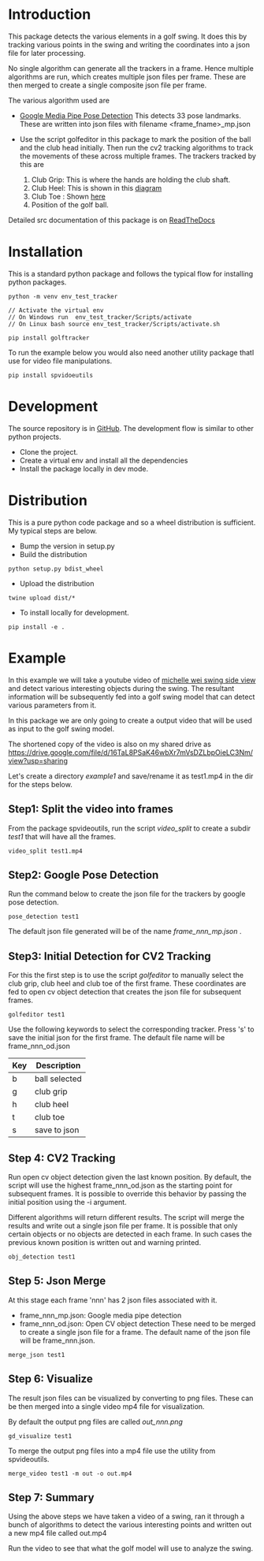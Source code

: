 Introduction
==============
This package detects the various elements in a golf swing. It does this by tracking various points in the swing and 
writing the coordinates into a json file for later processing.

No single algorithm can generate all the trackers in a frame. Hence multiple algorithms are run, which creates multiple
json files per frame. These are then merged to create a single composite json file per frame.

The various algorithm used are
* [Google Media Pipe Pose Detection](https://google.github.io/mediapipe/solutions/pose) This detects 33 pose landmarks.
These are written into json files with filename <frame_fname>_mp.json


* Use the script golfeditor in this package to mark the position of the ball and the club head initially. Then run the
cv2 tracking algorithms to track the movements of these across multiple frames. The trackers tracked by this are
  1. Club Grip: This is where the hands are holding the club shaft.
  2. Club Heel: This is shown in this  [diagram](https://www.golfdistillery.com/definitions/club-parts/heel/#:~:text=The%20heel%20is%20a%20specific,located%20nearer%20to%20the%20golfer.)
  3. Club Toe : Shown [here](https://www.golfdistillery.com/definitions/club-parts/toe/#:~:text=The%20toe%20is%20a%20specific,located%20farthest%20from%20the%20golfer.)
  4. Position of the golf ball.
  
Detailed src documentation of this package is on [ReadTheDocs](https://golftracker.readthedocs.io/en/latest/)

Installation
=============
This is a standard python package and follows the typical flow for installing python packages.

```
python -m venv env_test_tracker

// Activate the virtual env
// On Windows run  env_test_tracker/Scripts/activate
// On Linux bash source env_test_tracker/Scripts/activate.sh

pip install golftracker
```

To run the example below you would also need another utility package thatI use
for video file manipulations.
```
pip install spvidoeutils
```

Development
===============
The source repository is in [GitHub](https://github.com/sanjeevs/golftracker). The development flow is similar to other python
projects.
* Clone the project.
* Create a virtual env and install all the dependencies
* Install the package locally in dev mode.

Distribution
=========================
This is a pure python code package and so a wheel distribution is sufficient.
My typical steps are below.
* Bump the version in setup.py
* Build the distribution
```commandline
python setup.py bdist_wheel
```
* Upload the distribution
```commandline
twine upload dist/*
```

* To install locally for development.
```commandline
pip install -e .
```

Example
===========
In this example we will take a youtube video of [michelle wei swing side view](https://www.youtube.com/watch?v=6LuiISfKa3o) 
and detect various interesting objects during the swing. The resultant information will
be subsequently fed into a golf swing model that can detect various parameters from it.

In this package we are only going to create a output video that will be used as input 
to the golf swing model.

The shortened copy of the video is also on my shared drive as 
https://drive.google.com/file/d/16TaL8PSaK46wbXr7mVsDZLbpOieLC3Nm/view?usp=sharing

Let's create a directory *example1* and save/rename it as test1.mp4 in the dir for the steps below.

## Step1: Split the video into frames
From the package spvideoutils, run the script  *video_split* to create a subdir *test1* that will have all the frames.

```
video_split test1.mp4

```


## Step2: Google Pose Detection
Run the command below to create the json file for the trackers by google pose detection.
```commandline
pose_detection test1
```
The default json file generated will be of the name *frame_nnn_mp.json* .

## Step3: Initial Detection for CV2 Tracking
For this the first step is to use the script *golfeditor* to manually select
the club grip, club heel and club toe of the first frame. These coordinates are
fed to open cv object detection that creates the json file for subsequent frames.

```commandline
golfeditor test1
```

Use the following keywords to select the corresponding tracker. Press 's' to save 
the initial json for the first frame. The default file name will be frame_nnn_od.json

| Key | Description |
|-----|-------------|
 |b | ball selected|
 |g | club grip |
 |h | club heel |
 |t | club toe |
 |s | save to json|


## Step 4: CV2 Tracking
Run open cv object detection given the last known position. By default, the script will 
use the highest frame_nnn_od.json as the starting point for subsequent frames. It is possible
to override this behavior by passing the initial position using the -i argument.

Different algorithms will return different results. The script will merge the results and write 
out a single json file per frame. It is possible that only certain objects or no objects are
detected in each frame. In such cases the previous known position is written out and 
warning printed.

```commandline
obj_detection test1 
```

## Step 5: Json Merge
At this stage each frame 'nnn' has 2 json files associated with it.
* frame_nnn_mp.json: Google media pipe detection
* frame_nnn_od.json: Open CV object detection
These need to be merged to create a single json file for a frame. The default name of
the json file will be frame_nnn.json.

```commandline
merge_json test1
```
## Step 6: Visualize
The result json files can be visualized by converting to png files. These can be 
then merged into a single video mp4 file for visualization.

By default the output png files are called *out_nnn.png*
```commandline
gd_visualize test1
```
To merge the output png files into a mp4 file use the utility from spvideoutils.
```commandline
merge_video test1 -m out -o out.mp4
```
## Step 7: Summary
Using the above steps we have taken a video of a swing, ran it through a bunch
of algorithms to detect the various interesting points and written out a new mp4 file called out.mp4

Run the video to see that what the golf model will use to analyze the swing.

   
